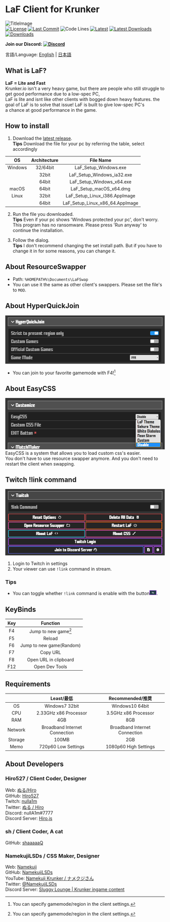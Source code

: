 # LaF Client for Krunker

![TitleImage](./app/img/social.png)</br>
[![License](https://img.shields.io/github/license/Hiro527/LaF?style=flat-square)](https://github.com/Hiro527/LaF/blob/master/LICENSE)
[![Last Commit](https://img.shields.io/github/last-commit/Hiro527/LaF/master?style=flat-square)](https://github.com/Hiro527/LaF/tree/master)
![Code Lines](https://img.shields.io/tokei/lines/github/Hiro527/LaF?style=flat-square)
[![Latest](https://img.shields.io/github/v/release/Hiro527/LaF?style=flat-square)](https://github.com/Hiro527/LaF/releases/latest)
[![Latest Downloads](https://img.shields.io/github/downloads/Hiro527/LaF/latest/total?style=flat-square)](https://github.com/Hiro527/LaF/releases/latest)
[![Downloads](https://img.shields.io/github/downloads/Hiro527/LaF/total?style=flat-square&logo=appveyor)](https://github.com/Hiro527/LaF/releases)</br>

**Join our Discord: [![Discord](https://discord.com/api/guilds/911130667448954880/widget.png)](https://discord.gg/9M9TgDRt9G)**

言語/Language: [English](https://github.com/Hiro527/LaF/blob/master/README.md) | [日本語](https://github.com/Hiro527/LaF/blob/master/README_JA.md)

## What is LaF?
**LaF = Lite and Fast**<br>
Krunker.io isn't a very heavy game, but there are people who still struggle to get good performance due to a low-spec PC,
<br>
LaF is lite and isnt like other clients with bogged down heavy features. the goal of LaF is to solve that issue! LaF is built to give low-spec PC's
<br>
a chance at good performance in the game.

## How to install
1. Download the [latest release](https://github.com/Hiro527/LaF/releases/latest).\
**Tips** Download the file for your pc by referring the table, select accordingly

|   OS    | Architecture |            File Name            |
| :-----: | :----------: | :-----------------------------: |
| Windows |   32/64bit   |      LaF_Setup_Windows.exe      |
|         |    32bit     |   LaF_Setup_Windows_ia32.exe    |
|         |    64bit     |    LaF_Setup_Windows_x64.exe    |
|  macOS  |    64bit     |     LaF_Setup_macOS_x64.dmg     |
|  Linux  |    32bit     |  LaF_Setup_Linux_i386.AppImage  |
|         |    64bit     | LaF_Setup_Linux_x86_64.AppImage |

2. Run the file you downloaded.\
**Tips** Even if your pc shows 'Windows protected your pc', don't worry. This program has no ransomware. Please press 'Run anyway' to continue the installation.

3. Follow the dialog.\
**Tips** I don't recommend changing the set install path. But if you have to change it in for some reasons, you can change it.

## About ResourceSwapper
- Path: `%HOMEPATH%\Documents\LaFSwap`
- You can use it the same as other client's swappers. Please set the file's to `MOD`.

## About HyperQuickJoin
![HyperQuickJoin](./app/img/readme/hyperquickjoin-1.png)
- You can join to your favorite gamemode with F4![^1]

## About EasyCSS
![EasyCSS](./app/img/readme/easycss-1.png)\
EasyCSS is a system that allows you to load custom css's easier.
<br>
You don't have to use resource swapper anymore. And you don't need to restart the client when swapping.

## Twitch !link command
![Twitch Login](./app/img/readme/twitch-1.png)

1. Login to Twitch in settings
2. Your viewer can use `!link` command in stream.

### Tips
- You can toggle whether `!link` command is enable with the button![Button](./app/img/readme/twitch-2.png).

## KeyBinds
|  Key  |          Function          |
| :---: | :------------------------: |
|  F4   |   Jump to new game[^1]     |
|  F5   |           Reload           |
|  F6   | Jump to new game(Random)   |
|  F7   |          Copy URL          |
|  F8   |   Open URL in clipboard    |
|  F12  |       Open Dev Tools       |

[^1]: You can specify gamemode/region in the client settings.

## Requirements
|         |          Least/最低           |       Recommended/推奨        |
| :-----: | :---------------------------: | :---------------------------: |
|   OS    |        Windows7 32bit         |        Windows10 64bit        |
|   CPU   |     2.33GHz x86 Processor     |     3.5GHz x86 Processor      |
|   RAM   |              4GB              |              8GB              |
| Network | Broadband Internet Connection | Broadband Internet Connection |
| Storage |             100MB             |              2GB              |
|  Memo   |      720p60 Low Settings      |     1080p60 High Settings     |

## About Developers

### Hiro527 / **Client Coder, Designer**
Web: [ぬる/Hiro](https://hiro527.github.io/)\
GitHub: [Hiro527](https://github.com/Hiro527)\
Twitch: [nulla1m](https://twitch.tv/nulla1m)\
Twitter: [ぬる / Hiro](https://twitter.com/nullA1m)\
Discord: nullA1m#7777\
Discord Server: [Hiro.js](https://discord.gg/9M9TgDRt9G)

### sh / **Client Coder, A cat**
GitHub: [shaaaaaQ](https://github.com/shaaaaaQ)

### NamekujiLSDs / **CSS Maker, Designer**
Web: [Namekuji](https://namekujilsds.github.io/)\
GitHub: [NamekujiLSDs](https://github.com/NamekujiLSDs)\
YouTube: [Namekuji Krunker / ナメクジさん](https://www.youtube.com/channel/UCH65I7YbpEK7B8-Wkr75CJQ)\
Twitter: [@NamekujiLSDs](https://twitter.com/namekujilsds)\
Discord Server: [Sluggy Lounge | Krunker ingame content](https://discord.gg/qusjZSbXQX)
